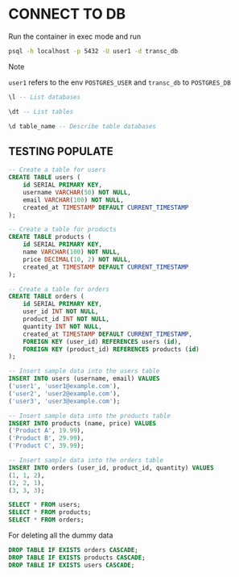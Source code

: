 # CONNECT TO DB

Run the container in exec mode and run


```bash
psql -h localhost -p 5432 -U user1 -d transc_db
```

> [!NOTE]
> `user1` refers to the env `POSTGRES_USER` and `transc_db` to `POSTGRES_DB`

```sql
\l -- List databases
```

```sql
\dt -- List tables
```

```sql
\d table_name -- Describe table databases
```

## TESTING POPULATE

```sql
-- Create a table for users
CREATE TABLE users (
    id SERIAL PRIMARY KEY,
    username VARCHAR(50) NOT NULL,
    email VARCHAR(100) NOT NULL,
    created_at TIMESTAMP DEFAULT CURRENT_TIMESTAMP
);

-- Create a table for products
CREATE TABLE products (
    id SERIAL PRIMARY KEY,
    name VARCHAR(100) NOT NULL,
    price DECIMAL(10, 2) NOT NULL,
    created_at TIMESTAMP DEFAULT CURRENT_TIMESTAMP
);

-- Create a table for orders
CREATE TABLE orders (
    id SERIAL PRIMARY KEY,
    user_id INT NOT NULL,
    product_id INT NOT NULL,
    quantity INT NOT NULL,
    created_at TIMESTAMP DEFAULT CURRENT_TIMESTAMP,
    FOREIGN KEY (user_id) REFERENCES users (id),
    FOREIGN KEY (product_id) REFERENCES products (id)
);

-- Insert sample data into the users table
INSERT INTO users (username, email) VALUES
('user1', 'user1@example.com'),
('user2', 'user2@example.com'),
('user3', 'user3@example.com');

-- Insert sample data into the products table
INSERT INTO products (name, price) VALUES
('Product A', 19.99),
('Product B', 29.99),
('Product C', 39.99);

-- Insert sample data into the orders table
INSERT INTO orders (user_id, product_id, quantity) VALUES
(1, 1, 2),
(2, 2, 1),
(3, 3, 3);
```

```sql
SELECT * FROM users;
SELECT * FROM products;
SELECT * FROM orders;
```

For deleting all the dummy data

```sql
DROP TABLE IF EXISTS orders CASCADE;
DROP TABLE IF EXISTS products CASCADE;
DROP TABLE IF EXISTS users CASCADE;
```